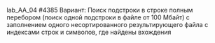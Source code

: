 lab_AA_04 #4385
Вариант: Поиск подстроки в строке полным перебором (поиск одной подстроки в файле от 100 Мбайт) с заполнением одного несортированного результирующего файла с индексами строк и символов, где найдены вхождения
